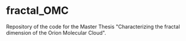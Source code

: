 # fractal_OMC
Repository of the code for the Master Thesis "Characterizing the fractal dimension of the Orion Molecular Cloud". 

